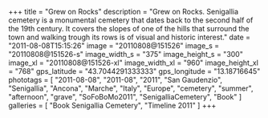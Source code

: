 +++
title = "Grew on Rocks"
description = "Grew on Rocks. Senigallia cemetery is a monumental cemetery that dates back to the second half of the 19th century. It covers the slopes of one of the hills that surround the town and walking trough its rows is of visual and historic interest."
date = "2011-08-08T15:15:26"
image = "20110808@151526"
image_s = "20110808@151526-s"
image_width_s = "375"
image_height_s = "300"
image_xl = "20110808@151526-xl"
image_width_xl = "960"
image_height_xl = "768"
gps_latitude = "43.7044291333333"
gps_longitude = "13.18716645"
phototags = [ "2011-08-08", "2011-08", "2011", "San Gaudenzio", "Senigallia", "Ancona", "Marche", "Italy", "Europe", "cemetery", "summer", "afternoon", "grave", "SoFoBoMo2011", "SenigalliaCemetery", "Book" ]
galleries = [ "Book Senigallia Cemetery", "Timeline 2011" ]
+++
